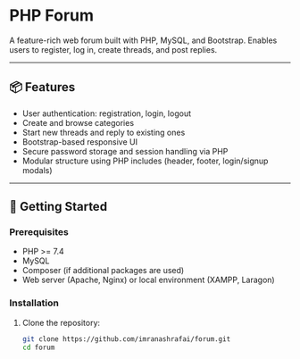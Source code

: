 # PHP Forum

A feature-rich web forum built with PHP, MySQL, and Bootstrap. Enables users to register, log in, create threads, and post replies.

---

## 📦 Features

- User authentication: registration, login, logout  
- Create and browse categories  
- Start new threads and reply to existing ones  
- Bootstrap-based responsive UI  
- Secure password storage and session handling via PHP  
- Modular structure using PHP includes (header, footer, login/signup modals)

---

## 🚀 Getting Started

### Prerequisites

- PHP >= 7.4  
- MySQL  
- Composer (if additional packages are used)  
- Web server (Apache, Nginx) or local environment (XAMPP, Laragon)

### Installation

1. Clone the repository:
   ```bash
   git clone https://github.com/imranashrafai/forum.git
   cd forum
```
